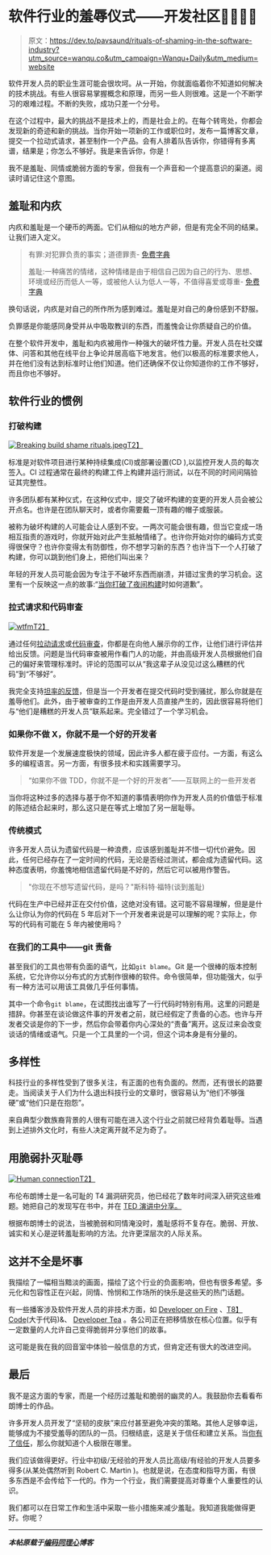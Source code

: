 # 软件行业的羞辱仪式——开发社区👩‍💻👨‍💻

> 原文：<https://dev.to/pavsaund/rituals-of-shaming-in-the-software-industry?utm_source=wanqu.co&utm_campaign=Wanqu+Daily&utm_medium=website>

软件开发人员的职业生涯可能会很坎坷。从一开始，你就面临着你不知道如何解决的技术挑战。有些人很容易掌握概念和原理，而另一些人则很难。这是一个不断学习的艰难过程。不断的失败，成功只差一个分号。

在这个过程中，最大的挑战不是技术上的，而是社会上的。在每个转弯处，你都会发现新的奇迹和新的挑战。当你开始一项新的工作或职位时，发布一篇博客文章，提交一个拉动式请求，甚至制作一个产品。会有人排着队告诉你，你错得有多离谱，结果是；你怎么不够好。我是来告诉你，你是！

我不是羞耻、同情或脆弱方面的专家，但我有一个声音和一个提高意识的渠道。阅读时请记住这个意图。

## 羞耻和内疚

内疚和羞耻是一个硬币的两面。它们从相似的地方产卵，但是有完全不同的结果。让我们进入定义。

> 有罪:对犯罪负责的事实；道德罪责- [免费字典](http://www.thefreedictionary.com/guilt)
> 
> 羞耻:一种痛苦的情绪，这种情绪是由于相信自己因为自己的行为、思想、环境或经历而低人一等，或被他人认为低人一等，不值得喜爱或尊重- [免费字典](http://www.thefreedictionary.com/shame)

换句话说，内疚是对自己的所作所为感到难过。羞耻是对自己的身份感到不舒服。

负罪感是你能感同身受并从中吸取教训的东西，而羞愧会让你质疑自己的价值。

在整个软件开发中，羞耻和内疚被用作一种强大的破坏性力量。开发人员在社交媒体、问答和其他在线平台上争论并居高临下地发言。他们以极高的标准要求他人，并在他们没有达到标准时让他们知道。他们还确保不仅让你知道你的工作不够好，而且你也不够好。

## 软件行业的惯例

### 打破构建

[![Breaking build shame rituals.jpeg](img/010e21ce84f7dce9990b764ca9595025.png)T2】](https://res.cloudinary.com/practicaldev/image/fetch/s--i3Uo6d23--/c_limit%2Cf_auto%2Cfl_progressive%2Cq_auto%2Cw_880/http://codingwithempathy.com/wp-content/uploads/2017/01/Breaking-build-shame-rituals.jpeg)

标准是对软件项目进行某种持续集成(CI)或部署设置(CD ),以监控开发人员的每次签入。CI 过程通常在最终的构建工件上构建并运行测试，以在不同的时间间隔验证其完整性。

许多团队都有某种仪式，在这种仪式中，提交了破坏构建的变更的开发人员会被公开点名。也许是在团队聊天时，或者你需要戴一顶有趣的帽子或服装。

被称为破坏构建的人可能会让人感到不安。一两次可能会很有趣，但当它变成一场相互指责的游戏时，你就开始对此产生抵触情绪了。也许你开始对你的编码方式变得很保守？也许你变得太有防御性，你不想学习新的东西？也许当下一个人打破了构建，你可以跳到他们身上，把他们叫出来？

年轻的开发人员可能会因为专注于不破坏东西而崩溃，并错过宝贵的学习机会。这里有一个反映这一点的故事:“[当你打破了夜间构建](http://softwareengineering.stackexchange.com/questions/79041/how-to-apologize-when-you-have-broken-the-nightly-build)时如何道歉”。

### 拉式请求和代码审查

[![wtfm](img/09d17e15fd11c82edb8845cb552357ee.png)T2】](http://www.osnews.com/story/19266/WTFs_m)

通过任何[拉动请求](http://codingwithempathy.com/2017/01/03/adding-empathy-pull-requests/)或[代码审查](http://codingwithempathy.com/2016/09/27/long-live-code-reviews-code-reviews-dead/)，你都是在向他人展示你的工作，让他们进行评估并给出反馈。问题是当代码审查被用作看门人的功能，并由高级开发人员根据他们自己的偏好来管理标准时。评论的范围可以从“我这辈子从没见过这么糟糕的代码”到“不够好”。

我完全支持[坦率的反馈](http://codingwithempathy.com/2016/08/16/communicating-with-candor-when-honesty-alone-isnt-enough/)，但是当一个开发者在提交代码时受到骚扰，那么你就是在羞辱他们。此外，由于被审查的工作是由开发人员直接产生的，因此很容易将他们与“他们是糟糕的开发人员”联系起来。完全错过了一个学习机会。

### 如果你不做 X，你就不是一个好的开发者

软件开发是一个发展速度极快的领域，因此许多人都在疲于应付。一方面，有这么多的编程语言。另一方面，有很多技术和实践需要学习。

> “如果你不做 TDD，你就不是一个好的开发者”——互联网上的一些开发者

当你将这种过多的选择与基于你不知道的事情表明你作为开发人员的价值低于标准的陈述结合起来时，那么这只是在等式上增加了另一层耻辱。

### 传统模式

许多开发人员认为遗留代码是一种浪费，应该感到羞耻并不惜一切代价避免。因此，任何已经存在了一定时间的代码，无论是否经过测试，都会成为遗留代码。这种态度表明，你羞愧地相信遗留代码是不好的，然后它可以被用作警告。

> "你现在不想写遗留代码，是吗？"斯科特·福特(谈到羞耻)

代码在生产中已经并正在交付价值，这绝对没有错。这可能不容易理解，但是是什么让你认为你的代码在 5 年后对下一个开发者来说是可以理解的呢？实际上，你写的代码有可能在 5 年内被使用吗？

### 在我们的工具中——git 责备

甚至我们的工具也带有负面的语气，比如`git blame`。Git 是一个很棒的版本控制系统，它允许你以分布式的方式制作很棒的软件。命令很简单，但功能强大，似乎有一种方法可以用该工具做几乎任何事情。

其中一个命令`git blame`，在试图找出谁写了一行代码时特别有用。这里的问题是措辞。你甚至在谈论做这件事的开发者之前，就已经假定了责备的心态。也许与开发者交谈是你的下一步，然后你会带着你内心深处的“责备”离开。这反过来会改变谈话的情绪或语气。只是一个工具里的一个词，但这个词本身是有分量的。

## 多样性

科技行业的多样性受到了很多关注，有正面的也有负面的。然而，还有很长的路要走。当阅读关于人们为什么退出科技行业的文章时，很容易认为“他们不够强硬”或“他们只是在抱怨”。

来自典型少数族裔背景的人很有可能在进入这个行业之前就已经背负着耻辱。当遇到上述排外文化时，有些人决定离开就不足为奇了。

## 用脆弱扑灭耻辱

[![Human connection](img/dda3361a0712d3e9008a2415ec89b937.png)T2】](https://res.cloudinary.com/practicaldev/image/fetch/s--E6nMwj8e--/c_limit%2Cf_auto%2Cfl_progressive%2Cq_auto%2Cw_880/http://codingwithempathy.com/wp-content/uploads/2017/01/Human-connection.jpeg)

布伦布朗博士是一名可耻的 T4 漏洞研究员，他已经花了数年时间深入研究这些难题。她把自己的发现写在书中，并在 [TED 演讲中分享。](https://www.ted.com/speakers/brene_brown)

根据布朗博士的说法，当被脆弱和同情淹没时，羞耻感将不复存在。脆弱、开放、诚实和关心是逆转羞耻影响的方法。允许更深层次的人际关系。

## 这并不全是坏事

我描绘了一幅相当黯淡的画面，描绘了这个行业的负面影响，但也有很多希望。多元化和包容性正在兴起，同情、怜悯和工作场所的快乐是这些天的热门话题。

有一些播客涉及软件开发人员的非技术方面，如 [Developer on Fire](http://developeronfire.com) 、[T8】Code](http://www.greaterthancode.com)(大于代码)&、 [Developer Tea](https://www.developertea.com) 。各公司正在把移情放在核心位置。似乎有一定数量的人允许自己变得脆弱并分享他们的故事。

这可能是我在我的回音室中体验一般信息的方式，但肯定还有很大的改进空间。

## 最后

我不是这方面的专家，而是一个经历过羞耻和脆弱的幽灵的人。我鼓励你去看看布朗博士的作品。

许多开发人员开发了“坚韧的皮肤”来应付甚至避免冲突的策略。其他人足够幸运，能够成为不接受羞辱的团队的一员。归根结底，这是关于信任和建立关系。当[你有了信任](http://codingwithempathy.com/2016/10/25/leading-teams-empathy-providing-psychological-safety/)，那么你就知道个人极限在哪里。

我们应该做得更好。行业中初级/无经验的开发人员比高级/有经验的开发人员要多得多(从某处偶然听到 Robert C. Martin )。也就是说，在态度和指导方面，有很多东西是不会传给下一代的。作为一个行业，我们需要提高对尊重个人重要性的认识。

我们都可以在日常工作和生活中采取一些小措施来减少羞耻。我知道我能做得更好。你呢？

* * *

***本帖原载于[编码同理心](http://codingwithempathy.com/2017/01/10/rituals-of-shaming-in-the-software-industry/)博客***